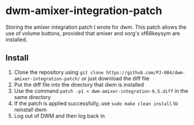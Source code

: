 # dwm-amixer-integration-patch
Storing the amixer integration patch I wrote for dwm. This patch allows the use of volume buttons, provided that amixer and xorg's xf68keysym are installed.

## Install
1. Clone the repository using `git clone https://github.com/PJ-004/dwm-amixer-integration-patch/` or just download the diff file
2. Put the diff file into the directory that dwm is installed
3. Use the command `patch -p1 < dwm-amixer-integration-6.5.diff` in the same directory
4. If the patch is applied successfully, use `sudo make clean install` to reinstall dwm
5. Log out of DWM and then log back in
